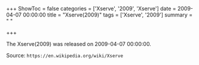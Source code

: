 +++
ShowToc = false
categories = ['Xserve', '2009', 'Xserve']
date = 2009-04-07 00:00:00
title = "Xserve(2009)"
tags = ['Xserve', '2009']
summary = " "

+++

The Xserve(2009) was released on 2009-04-07 00:00:00.

Source: `https://en.wikipedia.org/wiki/Xserve`
